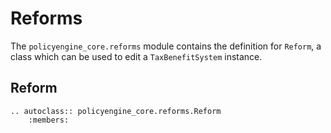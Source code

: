 # Reforms

The `policyengine_core.reforms` module contains the definition for `Reform`, a class which can be used to edit a `TaxBenefitSystem` instance.

## Reform

```{eval-rst}
.. autoclass:: policyengine_core.reforms.Reform
    :members:
```
